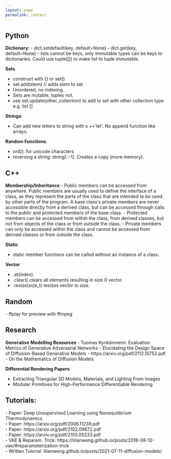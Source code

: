 ```yaml
---
layout: page
permalink: /notes/
---
```


<h2>Python</h2>
<b>Dictionary</b>:
- dict.setdefault(key, default=None)
- dict.get(key, default=None)
- lists cannot be keys, only immutable types can be keys to dictionaries. Could use tuple([]) to make list to tuple immutable. 

<b>Sets</b>
- construct with {} or set()
- set.add(elem) // adds elem to set
- Unordered, no indexing. 
- Sets are mutable, tuples not.
- use set.update(other_collection) to add to set with other collection type e.g. list []

<b>Strings</b>:
- Can add new letters to string with s +='let'. No append function like arrays. 

<b>Random Functions</b>:
- ord(): for unicode characters
- reversing a string: string[::-1]. Creates a copy (more memory).

<h2>C++</h2>
<b>Membership/Inheritance</b>
- Public members can be accessed from anywhere. Public members are usually used to define the interface of a class, as they represent the parts of the class that are intended to be used by other parts of the program. A base class's private members are never accessible directly from a derived class, but can be accessed through calls to the public and protected members of the base class.
- Protected members can be accessed from within the class, from derived classes, but not from objects of the class or from outside the class. 
- Private members can only be accessed within the class and cannot be accessed from derived classes or from outside the class.

<b>Static</b>
- static member functions can be called without an instance of a class. 

<b>Vector</b>
- .at(index).
- .clear() clears all elements resulting in size 0 vector.
- .resize(size_t) resizes vector to size. 

<h2>Random</h2>
- ffplay for preview with ffmpeg

<h2>Research</h2>
<b>Generative Modelling Resources </b> 
- Tuomas Kynk&auml;nniemi: Evaluation Metrics of Generative Adversarial Networks 
- Elucidating the Design Space of Diffusion-Based Generative Models 
- https://arxiv.org/pdf/2112.10752.pdf
- On the Mathematics of Diffusion Models

<b>Differential Rendering Papers </b>
- Extracting Triangular 3D Models, Materials, and Lighting From Images
- Modular Primitives for High-Performance Differentiable Rendering

<h2>Tutorials:</h2>
- Paper: Deep Unsupervised Learning using Nonequilibrium Thermodynamics <br>
- Paper: https://arxiv.org/pdf/2006.11239.pdf <br>
- Paper: https://arxiv.org/pdf/2102.09672.pdf <br>
- Paper: https://arxiv.org/pdf/2105.05233.pdf <br>
- VAE & Reparam. Trick: https://lilianweng.github.io/posts/2018-08-12-vae/#reparameterization-trick <br> 
- Written Tutorial: lilianweng.github.io/posts/2021-07-11-diffusion-models/ <br>